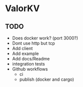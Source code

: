# ValorKV

## TODO

- Does docker work? (port 3000?)
- Dont use http but tcp
- Add client
- Add example
- Add docs/Readme
- integration tests
- Github workflows
  - ci
  - publish (docker and cargo)